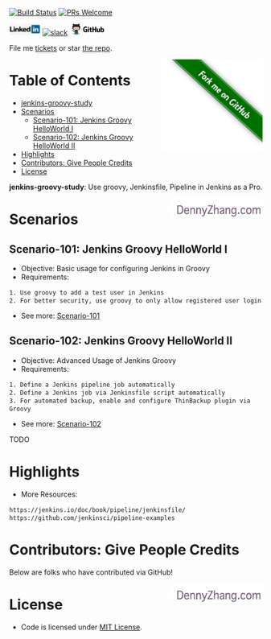 [![Build Status](https://travis-ci.org/DennyZhang/jenkins-groovy-study.svg?branch=master)](https://travis-ci.org/DennyZhang/jenkins-groovy-study) [![PRs Welcome](https://img.shields.io/badge/PRs-welcome-brightgreen.svg)](http://makeapullrequest.com)

[![LinkedIn](https://raw.githubusercontent.com/USDevOps/mywechat-slack-group/master/images/linkedin.png)](https://www.linkedin.com/in/dennyzhang001) <a href="https://www.dennyzhang.com/slack" target="_blank" rel="nofollow"><img src="http://slack.dennyzhang.com/badge.svg" alt="slack"/></a> [![Github](https://raw.githubusercontent.com/USDevOps/mywechat-slack-group/master/images/github.png)](https://github.com/DennyZhang)

File me [tickets](https://github.com/DennyZhang/jenkins-groovy-study/issues) or star [the repo](https://github.com/DennyZhang/jenkins-groovy-study).

<a href="https://github.com/DennyZhang?tab=followers"><img align="right" width="200" height="183" src="https://raw.githubusercontent.com/USDevOps/mywechat-slack-group/master/images/fork_github.png" /></a>

Table of Contents
=================

   * [jenkins-groovy-study](#jenkins-groovy-study)
   * [Scenarios](#scenarios)
      * [Scenario-101: Jenkins Groovy HelloWorld I](#scenario-101-jenkins-groovy-helloworld-i)
      * [Scenario-102: Jenkins Groovy HelloWorld II](#scenario-102-jenkins-groovy-helloworld-ii)
   * [Highlights](#highlights)
   * [Contributors: Give People Credits](#contributors-give-people-credits)
   * [License](#license)

**jenkins-groovy-study**: Use groovy, Jenkinsfile, Pipeline in Jenkins as a Pro.

<a href="https://www.dennyzhang.com"><img align="right" width="185" height="37" src="https://raw.githubusercontent.com/USDevOps/mywechat-slack-group/master/images/dns_small.png"></a>

# Scenarios

## Scenario-101: Jenkins Groovy HelloWorld I
- Objective: Basic usage for configuring Jenkins in Groovy
- Requirements:
```
1. Use groovy to add a test user in Jenkins
2. For better security, use groovy to only allow registered user login
```
- See more: [Scenario-101](./Scenario-101)

## Scenario-102: Jenkins Groovy HelloWorld II
- Objective: Advanced Usage of Jenkins Groovy
- Requirements:
```
1. Define a Jenkins pipeline job automatically
2. Define a Jenkins job via Jenkinsfile script automatically
3. For automated backup, enable and configure ThinBackup plugin via Groovy
```
- See more: [Scenario-102](./Scenario-102)

TODO

# Highlights
- More Resources:
```
https://jenkins.io/doc/book/pipeline/jenkinsfile/
https://github.com/jenkinsci/pipeline-examples
```

# Contributors: Give People Credits
Below are folks who have contributed via GitHub!

<a href="https://www.dennyzhang.com"><img align="right" width="185" height="37" src="https://raw.githubusercontent.com/USDevOps/mywechat-slack-group/master/images/dns_small.png"></a>

# License
- Code is licensed under [MIT License](https://www.dennyzhang.com/wp-content/mit_license.txt).
